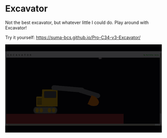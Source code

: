 # Excavator
Not the best excavator, but whatever little I could do.
Play around with Excavator!

Try it yourself: https://suma-bcs.github.io/Pro-C34-v3-Excavator/


![Alt text](/preview.gif?raw=true "Preview")

